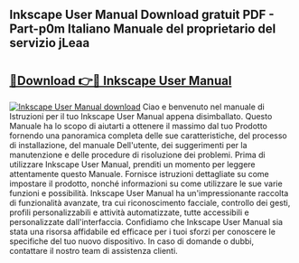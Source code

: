 ## Inkscape User Manual Download gratuit PDF - Part-p0m Italiano Manuale del proprietario del servizio jLeaa

# <h2><a href="http://dfdklyh.blite.top/?on=Inkscape+User+Manual">🔗Download 👉🔴 Inkscape User Manual</a></h2>

[![Inkscape User Manual download](https://i.imgur.com/lujVjoI.png)](http://dfdklyh.blite.top/?on=Inkscape+User+Manual)
Ciao e benvenuto nel manuale di Istruzioni per il tuo Inkscape User Manual appena disimballato. Questo Manuale ha lo scopo di aiutarti a ottenere il massimo dal tuo Prodotto fornendo una panoramica completa delle sue caratteristiche, del processo di installazione, del manuale Dell'utente, dei suggerimenti per la manutenzione e delle procedure di risoluzione dei problemi. Prima di utilizzare Inkscape User Manual, prenditi un momento per leggere attentamente questo Manuale. Fornisce istruzioni dettagliate su come impostare il prodotto, nonché informazioni su come utilizzare le sue varie funzioni e possibilità. Inkscape User Manual ha un'impressionante raccolta di funzionalità avanzate, tra cui riconoscimento facciale, controllo dei gesti, profili personalizzabili e attività automatizzate, tutte accessibili e personalizzate dall'interfaccia. Confidiamo che Inkscape User Manual sia stata una risorsa affidabile ed efficace per i tuoi sforzi per conoscere le specifiche del tuo nuovo dispositivo. In caso di domande o dubbi, contattare il nostro team di assistenza clienti.
